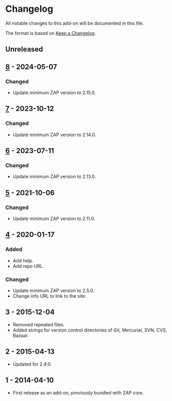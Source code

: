 # Changelog
All notable changes to this add-on will be documented in this file.

The format is based on [Keep a Changelog](https://keepachangelog.com/en/1.0.0/).

## Unreleased


## [8] - 2024-05-07
### Changed
- Update minimum ZAP version to 2.15.0.

## [7] - 2023-10-12
### Changed
- Update minimum ZAP version to 2.14.0.

## [6] - 2023-07-11
### Changed
- Update minimum ZAP version to 2.13.0.

## [5] - 2021-10-06
### Changed
- Update minimum ZAP version to 2.11.0.

## [4] - 2020-01-17
### Added
- Add help.
- Add repo URL.

### Changed
- Update minimum ZAP version to 2.5.0.
- Change info URL to link to the site.

## 3 - 2015-12-04

- Removed repeated files.
- Added strings for version control directories of Git, Mercurial, SVN, CVS, Bazaar.

## 2 - 2015-04-13

- Updated for 2.4.0.

## 1 - 2014-04-10

- First release as an add-on, previously bundled with ZAP core.

[8]: https://github.com/zaproxy/zap-extensions/releases/directorylistv1-v8
[7]: https://github.com/zaproxy/zap-extensions/releases/directorylistv1-v7
[6]: https://github.com/zaproxy/zap-extensions/releases/directorylistv1-v6
[5]: https://github.com/zaproxy/zap-extensions/releases/directorylistv1-v5
[4]: https://github.com/zaproxy/zap-extensions/releases/directorylistv1-v4
